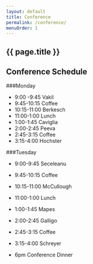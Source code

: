 ```yaml
---
layout: default
title: Conference
permalink: /conference/
menuOrder: 1
---
```


## {{ page.title }}

## Conference Schedule

###Monday

* 9:00 -9:45 Vakil
* 9:45-10:15 Coffee
* 10:15-11:00 Berkesch
* 11:00-1:00 Lunch
* 1:00-1:45 Caviglia
* 2:00-2:45 Peeva
* 2:45-3:15 Coffee
* 3:15-4:00 Hochster

###Tuesday

* 9:00-9:45 Seceleanu
* 9:45-10:15 Coffee
* 10:15-11:00 McCullough
* 11:00-1:00 Lunch
* 1:00-1:45 Mapes
* 2:00-2:45 Galligo
* 2:45-3:15 Coffee
* 3:15-4:00 Schreyer

* 6pm Conference Dinner
